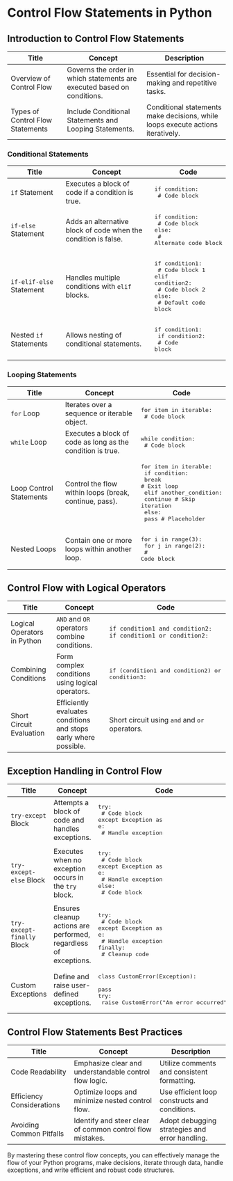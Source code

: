 # Control Flow Statements in Python

## Introduction to Control Flow Statements

| Title                        | Concept                                                          | Description                                       |
|------------------------------|------------------------------------------------------------------|---------------------------------------------------|
| Overview of Control Flow     | Governs the order in which statements are executed based on conditions. | Essential for decision-making and repetitive tasks. |
| Types of Control Flow Statements | Include Conditional Statements and Looping Statements.           | Conditional statements make decisions, while loops execute actions iteratively. |

### Conditional Statements

| Title                        | Concept                                                          | Code                                             |
|------------------------------|------------------------------------------------------------------|--------------------------------------------------|
| `if` Statement               | Executes a block of code if a condition is true.                | <pre lang="python">if condition:<br>    # Code block</pre> |
| `if-else` Statement          | Adds an alternative block of code when the condition is false.  | <pre lang="python">if condition:<br>    # Code block<br>else:<br>    # Alternate code block</pre> |
| `if-elif-else` Statement     | Handles multiple conditions with `elif` blocks.                 | <pre lang="python">if condition1:<br>    # Code block 1<br>elif condition2:<br>    # Code block 2<br>else:<br>    # Default code block</pre> |
| Nested `if` Statements       | Allows nesting of conditional statements.                       | <pre lang="python">if condition1:<br>    if condition2:<br>        # Code block</pre> |

### Looping Statements

| Title                        | Concept                                                          | Code                                             |
|------------------------------|------------------------------------------------------------------|--------------------------------------------------|
| `for` Loop                   | Iterates over a sequence or iterable object.                    | <pre lang="python">for item in iterable:<br>    # Code block</pre> |
| `while` Loop                 | Executes a block of code as long as the condition is true.      | <pre lang="python">while condition:<br>    # Code block</pre> |
| Loop Control Statements      | Control the flow within loops (break, continue, pass).          | <pre lang="python">for item in iterable:<br>    if condition:<br>        break  # Exit loop<br>    elif another_condition:<br>        continue  # Skip iteration<br>    else:<br>        pass  # Placeholder</pre> |
| Nested Loops                 | Contain one or more loops within another loop.                 | <pre lang="python">for i in range(3):<br>    for j in range(2):<br>        # Code block</pre> |

## Control Flow with Logical Operators

| Title                        | Concept                                                          | Code                                             |
|------------------------------|------------------------------------------------------------------|--------------------------------------------------|
| Logical Operators in Python  | `AND` and `OR` operators combine conditions.                    | `if condition1 and condition2:`<br>`if condition1 or condition2:` |
| Combining Conditions         | Form complex conditions using logical operators.                | <pre lang="python">if (condition1 and condition2) or condition3:</pre> |
| Short Circuit Evaluation     | Efficiently evaluates conditions and stops early where possible. | Short circuit using `and` and `or` operators.     |

## Exception Handling in Control Flow

| Title                        | Concept                                                          | Code                                             |
|------------------------------|------------------------------------------------------------------|--------------------------------------------------|
| `try-except` Block           | Attempts a block of code and handles exceptions.                | <pre lang="python">try:<br>    # Code block<br>except Exception as e:<br>    # Handle exception</pre> |
| `try-except-else` Block      | Executes when no exception occurs in the `try` block.           | <pre lang="python">try:<br>    # Code block<br>except Exception as e:<br>    # Handle exception<br>else:<br>    # Code block</pre> |
| `try-except-finally` Block   | Ensures cleanup actions are performed, regardless of exceptions. | <pre lang="python">try:<br>    # Code block<br>except Exception as e:<br>    # Handle exception<br>finally:<br>    # Cleanup code</pre> |
| Custom Exceptions            | Define and raise user-defined exceptions.                       | <pre lang="python">class CustomError(Exception):<br>    pass<br>try:<br>    raise CustomError("An error occurred")</pre> |

## Control Flow Statements Best Practices

| Title                        | Concept                                                          | Description                                       |
|------------------------------|------------------------------------------------------------------|---------------------------------------------------|
| Code Readability             | Emphasize clear and understandable control flow logic.          | Utilize comments and consistent formatting.      |
| Efficiency Considerations    | Optimize loops and minimize nested control flow.               | Use efficient loop constructs and conditions.    |
| Avoiding Common Pitfalls     | Identify and steer clear of common control flow mistakes.       | Adopt debugging strategies and error handling.   |

By mastering these control flow concepts, you can effectively manage the flow of your Python programs, make decisions, iterate through data, handle exceptions, and write efficient and robust code structures.